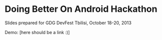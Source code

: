 Doing Better On Android Hackathon
========================================

Slides prepared for GDG DevFest Tbilisi, October 18-20, 2013

Demo: [here should be a link :)]
